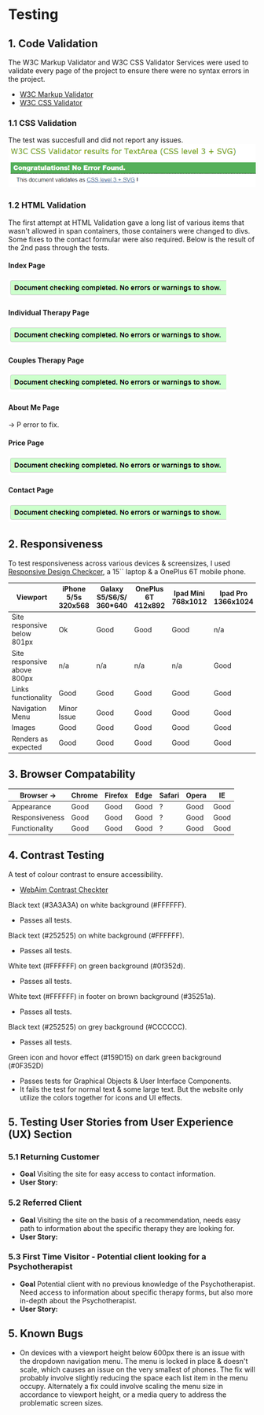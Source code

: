 # Testing

## 1. Code Validation
The W3C Markup Validator and W3C CSS Validator Services were used to validate every page of the project to ensure there were no syntax errors in the project.
-   [W3C Markup Validator](https://validator.w3.org/#validate_by_input)
-   [W3C CSS Validator](https://jigsaw.w3.org/css-validator/#validate_by_input)

### 1.1 CSS Validation
The test was succesfull and did not report any issues.<br>
<img src="https://github.com/Lasserini/stine-poulsen-psykoterapeut/blob/master/validation/css_validation.png">

### 1.2 HTML Validation
The first attempt at HTML Validation gave a long list of various items that wasn't allowed in span containers, those containers were changed to divs. Some fixes to the contact formular were also required. Below is the result of the 2nd pass through the tests.
#### Index Page
<img src="https://github.com/Lasserini/stine-poulsen-psykoterapeut/blob/master/validation/html_validation.png"><br>

#### Individual Therapy Page
<img src="https://github.com/Lasserini/stine-poulsen-psykoterapeut/blob/master/validation/html_validation.png"><br>

#### Couples Therapy Page
<img src="https://github.com/Lasserini/stine-poulsen-psykoterapeut/blob/master/validation/html_validation.png"><br>

#### About Me Page
  -> P error to fix.

#### Price Page
<img src="https://github.com/Lasserini/stine-poulsen-psykoterapeut/blob/master/validation/html_validation.png"><br>

#### Contact Page
<img src="https://github.com/Lasserini/stine-poulsen-psykoterapeut/blob/master/validation/html_validation.png"><br>


## 2. Responsiveness
To test responsiveness across various devices & screensizes, I used [Responsive Design Checkcer](https://www.responsivedesignchecker.com/), a 15`` laptop & a OnePlus 6T mobile phone.

Viewport | iPhone 5/5s<br>320x568 | Galaxy S5/S6/S/<br>360*640 | OnePlus 6T<br>412x892 | Ipad Mini<br>768x1012 | Ipad Pro<br>1366x1024 | Desktop 1024px | Desktop 1440px
--- | --- | --- | --- | --- | --- | --- | --- |
Site responsive<br>below 801px  | Ok | Good| Good | Good | n/a | n/a | n/a
Site responsive<br>above 800px | n/a | n/a | n/a | n/a | Good | Good | Good
Links functionality  | Good | Good | Good | Good | Good | Good | Good
Navigation Menu  | Minor<br>Issue | Good | Good | Good | Good | Good | Good
Images | Good | Good | Good | Good | Good | Good | Good
Renders as expected | Good | Good | Good | Good | Good | Good | Good


## 3. Browser Compatability
Browser -> | Chrome | Firefox | Edge | Safari | Opera | IE
--- | --- | --- | --- | --- | --- | --- |
Appearance  | Good | Good | Good | ? | Good | Good
Responsiveness | Good | Good | Good | ? | Good | Good
Functionality | Good | Good | Good | ? | Good | Good

## 4. Contrast Testing
A test of colour contrast to ensure accessibility.
-   [WebAim Contrast Checkter](https://webaim.org/resources/contrastchecker/)

Black text (#3A3A3A) on white background (#FFFFFF).
- Passes all tests.

Black text (#252525) on white background (#FFFFFF).
- Passes all tests.

White text (#FFFFFF) on green background (#0f352d).
- Passes all tests.

White text (#FFFFFF) in footer on brown background (#35251a).
- Passes all tests.

Black text (#252525) on grey background (#CCCCCC).
- Passes all tests.

Green icon and hovor effect (#159D15) on dark green background (#0F352D)
- Passes tests for Graphical Objects & User Interface Components.
- It fails the test for normal text & some large text. But the website only utilize the colors together for icons and UI effects.

## 5. Testing User Stories from User Experience (UX) Section
### 5.1 Returning Customer
- **Goal** Visiting the site for easy access to contact information.
- **User Story:** <br>
  
### 5.2 Referred Client
- **Goal** Visiting the site on the basis of a recommendation, needs easy path to information about the specific therapy they are looking for.
- **User Story:** <br>

### 5.3 First Time Visitor - Potential client looking for a Psychotherapist
- **Goal** Potential client with no previous knowledge of the Psychotherapist. Need access to information about specific therapy forms, but also more in-depth about the Psychotherapist.
- **User Story:** <br>

## 5. Known Bugs
- On devices with a viewport height below 600px there is an issue with the dropdown navigation menu. The menu is locked in place & doesn't scale, which causes an issue on the very smallest of phones. The fix will probably involve slightly reducing the space each list item in the menu occupy. Alternately a fix could involve scaling the menu size in accordance to viewport height, or a media query to address the problematic screen sizes.